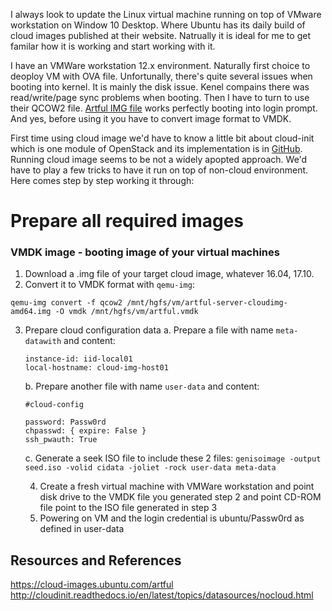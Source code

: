 I always look to update the Linux virtual machine running on top of VMware workstation on Window 10 Desktop. Where Ubuntu has its daily build of cloud images published at their website. Natrually it is ideal for me to get familar how it is working and start working with it.

I have an VMWare workstation 12.x environment. Naturally first choice to deoploy VM with OVA file. Unfortunally, there's quite several issues when booting into kernel. It is mainly the disk issue. Kenel compains there was read/write/page sync problems when booting. Then I have to turn to use their QCOW2 file. [Artful  IMG file](https://cloud-images.ubuntu.com/artful/20180126/artful-server-cloudimg-amd64.img) works perfectly booting into login prompt. And yes, before using it you have to convert image format to VMDK.

First time using cloud image we'd have to know a little bit about cloud-init which is one module of OpenStack and its implementation is in [GitHub](https://github.com/openstack/cloud-init). Running cloud image seems to be not a widely apopted approach. We'd have to play a few tricks to have it run on top of non-cloud environment. Here comes step by step working it through:

# Prepare all required images

### VMDK image - booting image of your virtual machines
  1. Download a .img file of your target cloud image, whatever 16.04, 17.10.
  2. Convert it to VMDK format with `qemu-img`:
  
  ```qemu-img convert -f qcow2 /mnt/hgfs/vm/artful-server-cloudimg-amd64.img -O vmdk /mnt/hgfs/vm/artful.vmdk```
  
  3. Prepare cloud configuration data
    a. Prepare a file with name `meta-datawith` and content:
      ```
      instance-id: iid-local01
      local-hostname: cloud-img-host01
      ```
     b. Prepare another file with name `user-data` and content:
      ```
      #cloud-config

      password: Passw0rd
      chpasswd: { expire: False }
      ssh_pwauth: True
      ```
     c. Generate a seek ISO file to include these 2 files:
	 `genisoimage -output seed.iso -volid cidata -joliet -rock user-data meta-data`
	 
	 4. Create a fresh virtual machine with VMWare workstation and point disk drive to the VMDK file you generated step 2 and point CD-ROM file point to the ISO file generated in step 3
	 5. Powering on VM and the login credential is ubuntu/Passw0rd as defined in user-data



## Resources and References
https://cloud-images.ubuntu.com/artful
http://cloudinit.readthedocs.io/en/latest/topics/datasources/nocloud.html
